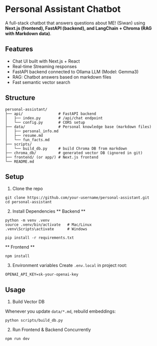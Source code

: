 # Personal Assistant Chatbot
A full-stack chatbot that answers questions about ME! (Siwan) using **Next.js (frontend), FastAPI (backend), and LangChain + Chroma (RAG with Markdown data)**.

## Features
* Chat UI built with Next.js + React
* Real-time Streaming responses
* FastAPI backend connected to Ollama LLM (Model: Gemma3)
* RAG: Chatbot answers based on markdown files 
* Fast semantic vector search

## Structure
```
personal-assistant/
├── api/                # FastAPI backend
│   ├── index.py        # /api/chat endpoint
│   └── config.py       # CORS setup
├── data/               # Personal knowledge base (markdown files)
│   ├── personal_info.md
│   ├── resume.md
│   └── fun_facts.md
├── scripts/
│   └── build_db.py     # build Chroma DB from markdown
├── chroma_db/          # generated vector DB (ignored in git)
├── frontend/ (or app/) # Next.js frontend
└── README.md
```

## Setup
1. Clone the repo

```
git clone https://github.com/your-username/personal-assistant.git
cd personal-assistant
```

2. Install Dependencies
** Backend **
```
python -m venv .venv
source .venv/bin/activate   # Mac/Linux
.venv\Scripts\activate      # Windows

pip install -r requirements.txt
```

** Frontend **
```
npm install
```

3. Environment variables
Create `.env.local` in project root:

```
OPENAI_API_KEY=sk-your-openai-key
```

## Usage
1. Build Vector DB

Whenever you update `data/*.md`, rebuild embeddings:
```
python scripts/build_db.py
```
2. Run Frontend & Backend Concurrently
```
npm run dev
```